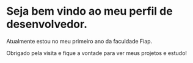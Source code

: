 # Seja bem vindo ao meu perfil de desenvolvedor.

Atualmente estou no meu primeiro ano da faculdade Fiap.

Obrigado pela visita e fique a vontade para ver meus projetos e estudo!
<!--
**Thiaki/Thiaki** is a ✨ _special_ ✨ repository because its `README.md` (this file) appears on your GitHub profile.

Here are some ideas to get you started:

- 🔭 I’m currently working on ...
- 🌱 I’m currently learning ...
- 👯 I’m looking to collaborate on ...
- 🤔 I’m looking for help with ...
- 💬 Ask me about ...
- 📫 How to reach me: ...
- 😄 Pronouns: ...
- ⚡ Fun fact: ...
-->
